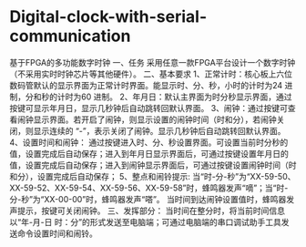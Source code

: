 # Digital-clock-with-serial-communication
基于FPGA的多功能数字时钟
一、任务
采用任意一款FPGA平台设计一个数字时钟（不采用实时时钟芯片等其他硬件）。
二、基本要求
1、正常计时：核心板上六位数码管默认的显示界面为正常计时界面。能显示时、分、秒，小时的计时为24 进制，分和秒的计时为60 进制。
2、年月日：默认主界面为时分秒显示界面，通过按键可显示年月日，显示几秒钟后自动跳转回默认界面。
3、闹钟：通过按键可查看闹钟显示界面。若开启了闹钟，则显示设置的闹钟时间（时和分），若闹钟关闭，则显示连续的 “-”，表示关闭了闹钟。显示几秒钟后自动跳转回默认界面。
4、设置时间和闹钟：
通过按键进入时、分、秒设置界面。可设置当前时分秒的值，设置完成后自动保存；进入到年月日显示界面后，可通过按键设置年月日的值，设置完成后自动保存；进入到闹钟显示界面后，可通过按键设置闹钟时间（时和分），设置完成后自动保存；
5、整点和闹铃提示: 
当“时-分-秒”为“XX-59-50、XX-59-52、XX-59-54、XX-59-56、XX-59-58”时，蜂鸣器发声“嘀”；当“时-分-秒”为“XX-00-00”时，蜂鸣器发声“嗒”。
当时间到达闹钟设置值时，蜂鸣器发声提示，按键可关闭闹钟。
三、发挥部分：
当时间在整分时，将当前时间信息以“年-月-日  时：分”的形式发送至电脑端；可通过电脑端的串口调试助手工具发送命令设置时间和闹铃。
